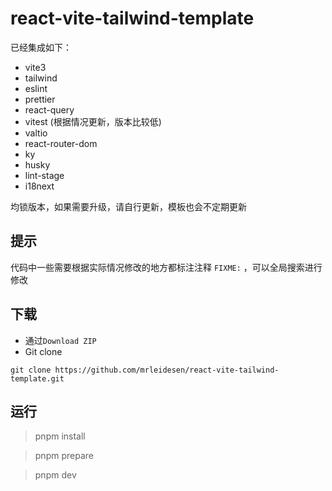 # react-vite-tailwind-template

已经集成如下：

- vite3
- tailwind
- eslint
- prettier
- react-query
- vitest (根据情况更新，版本比较低)
- valtio
- react-router-dom
- ky
- husky
- lint-stage
- i18next

均锁版本，如果需要升级，请自行更新，模板也会不定期更新

## 提示

代码中一些需要根据实际情况修改的地方都标注注释 `FIXME:` ，可以全局搜索进行修改

## 下载

- 通过`Download ZIP`
- Git clone

```
git clone https://github.com/mrleidesen/react-vite-tailwind-template.git
```

## 运行

> pnpm install

> pnpm prepare

> pnpm dev
